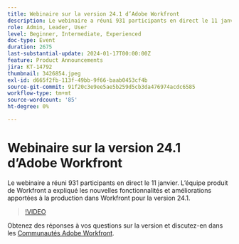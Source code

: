 ```yaml
---
title: Webinaire sur la version 24.1 d’Adobe Workfront
description: Le webinaire a réuni 931 participants en direct le 11 janvier. L’équipe produit de Workfront a expliqué les nouvelles fonctionnalités et améliorations apportées à la production dans Workfront pour la version 24.1.
role: Admin, Leader, User
level: Beginner, Intermediate, Experienced
doc-type: Event
duration: 2675
last-substantial-update: 2024-01-17T00:00:00Z
feature: Product Announcements
jira: KT-14792
thumbnail: 3426854.jpeg
exl-id: d665f2fb-113f-49bb-9f66-baab0453cf4b
source-git-commit: 91f20c3e9ee5ae5b259d5cb3da476974acdc6585
workflow-type: tm+mt
source-wordcount: '85'
ht-degree: 0%

---
```


# Webinaire sur la version 24.1 d’Adobe Workfront

Le webinaire a réuni 931 participants en direct le 11 janvier. L’équipe produit de Workfront a expliqué les nouvelles fonctionnalités et améliorations apportées à la production dans Workfront pour la version 24.1.

>[!VIDEO](https://video.tv.adobe.com/v/3426854/?learn=on)

Obtenez des réponses à vos questions sur la version et discutez-en dans les [Communautés Adobe Workfront](https://experienceleaguecommunities.adobe.com/t5/workfront-discussions/event-follow-up-adobe-workfront-24-1-release-webinar/td-p/645442?profile.language=fr).
